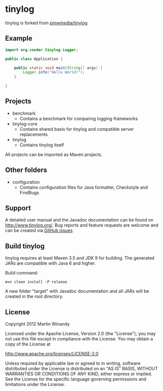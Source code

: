 tinylog
=======
tinylog is forked from [pmwmedia/tinylog](https://github.com/pmwmedia/tinylog)

Example
-------

```java
import org.cooder.tinylog.Logger;

public class Application {

    public static void main(String[] args) {
        Logger.info("Hello World!");
    }

}
```

Projects
--------

* benchmark
  * Contains a benchmark for comparing logging frameworks
* tinylog-core
  * Contains shared basis for tinylog and compatible server replacements
* tinylog
  * Contains tinylog itself

All projects can be imported as Maven projects.

Other folders
-------------
	
* configuration
  * Contains configuration files for Java formatter, Checkstyle and FindBugs

Support
-------

A detailed user manual and the Javadoc documentation can be found on http://www.tinylog.org/. Bug reports and feature requests are welcome and can be created via [GitHub issues](https://github.com/pmwmedia/tinylog/issues).

Build tinylog
-------------

tinylog requires at least Maven 3.5 and JDK 9 for building. The generated JARs are compatible with Java 6 and higher.

Build command:

	mvn clean install -P release

A new folder "target" with Javadoc documentation and all JARs will be created in the root directory.

License
-------

Copyright 2012 Martin Winandy

Licensed under the Apache License, Version 2.0 (the "License"); you may not use this file except in compliance with the License. You may obtain a copy of the License at

http://www.apache.org/licenses/LICENSE-2.0

Unless required by applicable law or agreed to in writing, software distributed under the License is distributed on an "AS IS" BASIS, WITHOUT WARRANTIES OR CONDITIONS OF ANY KIND, either express or implied. See the License for the specific language governing permissions and limitations under the License.
